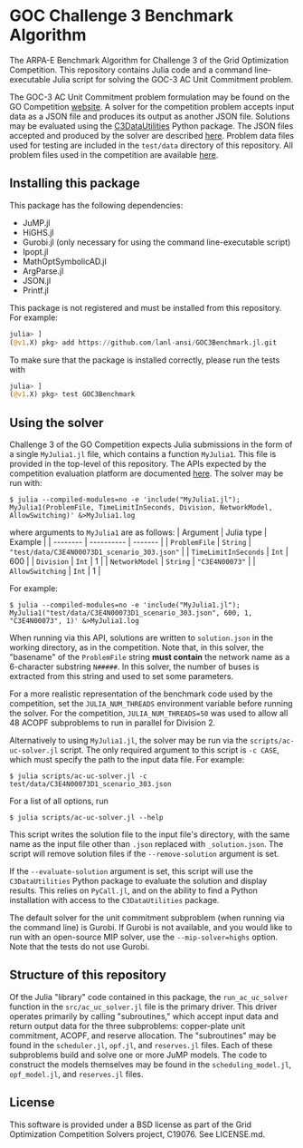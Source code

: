 # GOC Challenge 3 Benchmark Algorithm
The ARPA-E Benchmark Algorithm for Challenge 3 of the Grid Optimization
Competition. This repository contains Julia code and a command line-executable
Julia script for solving the GOC-3 AC Unit Commitment problem.

The GOC-3 AC Unit Commitment problem formulation may be found on the GO Competition
[website](https://gocompetition.energy.gov/challenges/challenge-3/formulation).
A solver for the competition problem accepts input data as a JSON file and produces
its output as another JSON file.
Solutions may be evaluated using the
[C3DataUtilities](https://github.com/GOCompetition/C3DataUtilities)
Python package. The JSON files accepted and produced by the solver are described
[here](https://gocompetition.energy.gov/challenges/challenge-3/data_format).
Problem data files used for testing are included in the `test/data` directory of
this repository. All problem files used in the competition are available
[here](https://gocompetition.energy.gov/challenges/600650/datasets).

## Installing this package
This package has the following dependencies:
- JuMP.jl
- HiGHS.jl
- Gurobi.jl (only necessary for using the command line-executable script)
- Ipopt.jl
- MathOptSymbolicAD.jl
- ArgParse.jl
- JSON.jl
- Printf.jl

This package is not registered and must be installed from this repository.
For example:
```julia
julia> ]
(@v1.X) pkg> add https://github.com/lanl-ansi/GOC3Benchmark.jl.git
```
To make sure that the package is installed correctly, please run the tests with
```julia
julia> ]
(@v1.X) pkg> test GOC3Benchmark
```

## Using the solver
Challenge 3 of the GO Competition expects Julia submissions in the form of a
single `MyJulia1.jl` file, which contains a function `MyJulia1`. This file
is provided in the top-level of this repository. The APIs expected by the
competition evaluation platform are documented
[here](https://gocompetition.energy.gov/languages).
The solver may be run with:
```
$ julia --compiled-modules=no -e 'include("MyJulia1.jl"); MyJulia1(ProblemFile, TimeLimitInSeconds, Division, NetworkModel, AllowSwitching)' &>MyJulia1.log
```
where arguments to `MyJulia1` are as follows:
| Argument | Julia type | Example |
| -------- | ---------- | ------- |
| `ProblemFile` | `String` | `"test/data/C3E4N00073D1_scenario_303.json"` |
| `TimeLimitInSeconds` | `Int` | 600 |
| `Division` | `Int` | 1 |
| `NetworkModel` | `String` | `"C3E4N00073"` |
| `AllowSwitching` | `Int` | 1 |

For example:
```
$ julia --compiled-modules=no -e 'include("MyJulia1.jl"); MyJulia1("test/data/C3E4N00073D1_scenario_303.json", 600, 1, "C3E4N00073", 1)' &>MyJulia1.log
```

When running via this API, solutions are written to `solution.json` in the
working directory, as in the competition.
Note that, in this solver, the "basename" of the `ProblemFile` string **must contain**
the network name as a 6-character substring `N#####`. In this solver,
the number of buses is extracted from this string and used to set some parameters.

For a more realistic representation of the benchmark code used by the
competition, set the `JULIA_NUM_THREADS` environment variable before
running the solver. For the competition,
`JULIA_NUM_THREADS=50` was used to allow all 48 ACOPF subproblems to run in
parallel for Division 2.

Alternatively to using `MyJulia1.jl`, the solver may be run via the
`scripts/ac-uc-solver.jl` script.
The only required argument to this script is `-c CASE`, which must specify
the path to the input data file.
For example:
```
$ julia scripts/ac-uc-solver.jl -c test/data/C3E4N00073D1_scenario_303.json
```
For a list of all options, run
```
$ julia scripts/ac-uc-solver.jl --help
```

This script writes the solution file to the input file's directory, with the
same name as the input file other than `.json` replaced with `_solution.json`.
The script will remove solution files if the `--remove-solution` argument is set.

If the `--evaluate-solution` argument is set, this script will
use the `C3DataUtilities` Python package to evaluate the solution and
display results. This relies on `PyCall.jl`, and on the ability to find
a Python installation with access to the `C3DataUtilities` package.

The default solver for the unit commitment subproblem (when running via the
command line) is Gurobi. If Gurobi is not available, and you would like to run
with an open-source MIP solver, use the `--mip-solver=highs` option.
Note that the tests do not use Gurobi.

## Structure of this repository

Of the Julia "library" code contained in this package, the `run_ac_uc_solver`
function in the `src/ac_uc_solver.jl` file is the primary driver.
This driver operates primarily by calling "subroutines,"  which accept
input data and return output data for the three subproblems:
copper-plate unit commitment, ACOPF, and reserve allocation.
The "subroutines" may be found in the `scheduler.jl`, `opf.jl`, and `reserves.jl`
files. Each of these subproblems build and solve one or more JuMP models.
The code to construct the models themselves may be found in the
`scheduling_model.jl`, `opf_model.jl`, and `reserves.jl` files.

## License
This software is provided under a BSD license as part of the Grid Optimization
Competition Solvers project, C19076. See LICENSE.md.
